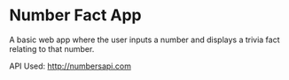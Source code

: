 # Number Fact App

A basic web app where the user inputs a number and displays a trivia fact relating to that number.

API Used: http://numbersapi.com
 
